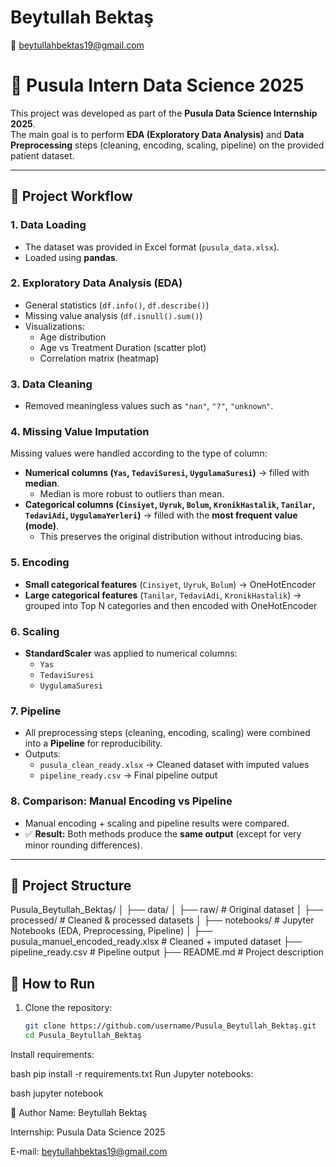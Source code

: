 # Beytullah Bektaş  
📧 beytullahbektas19@gmail.com  

# 📌 Pusula Intern Data Science 2025

This project was developed as part of the **Pusula Data Science Internship 2025**.  
The main goal is to perform **EDA (Exploratory Data Analysis)** and **Data Preprocessing** steps (cleaning, encoding, scaling, pipeline) on the provided patient dataset.  

---

## 🔎 Project Workflow

### 1. Data Loading
- The dataset was provided in Excel format (`pusula_data.xlsx`).  
- Loaded using **pandas**.  

### 2. Exploratory Data Analysis (EDA)
- General statistics (`df.info()`, `df.describe()`)  
- Missing value analysis (`df.isnull().sum()`)  
- Visualizations:  
  - Age distribution  
  - Age vs Treatment Duration (scatter plot)  
  - Correlation matrix (heatmap)  

### 3. Data Cleaning
- Removed meaningless values such as `"nan"`, `"?"`, `"unknown"`.  

### 4. Missing Value Imputation
Missing values were handled according to the type of column:  
- **Numerical columns (`Yas`, `TedaviSuresi`, `UygulamaSuresi`)** → filled with **median**.  
  - Median is more robust to outliers than mean.  
- **Categorical columns (`Cinsiyet`, `Uyruk`, `Bolum`, `KronikHastalik`, `Tanilar`, `TedaviAdi`, `UygulamaYerleri`)** → filled with the **most frequent value (mode)**.  
  - This preserves the original distribution without introducing bias.  

### 5. Encoding
- **Small categorical features** (`Cinsiyet`, `Uyruk`, `Bolum`) → OneHotEncoder  
- **Large categorical features** (`Tanilar`, `TedaviAdi`, `KronikHastalik`) → grouped into Top N categories and then encoded with OneHotEncoder  

### 6. Scaling
- **StandardScaler** was applied to numerical columns:  
  - `Yas`  
  - `TedaviSuresi`  
  - `UygulamaSuresi`  

### 7. Pipeline
- All preprocessing steps (cleaning, encoding, scaling) were combined into a **Pipeline** for reproducibility.  
- Outputs:  
  - `pusula_clean_ready.xlsx` → Cleaned dataset with imputed values  
  - `pipeline_ready.csv` → Final pipeline output  

### 8. Comparison: Manual Encoding vs Pipeline
- Manual encoding + scaling and pipeline results were compared.  
- ✅ **Result:** Both methods produce the **same output** (except for very minor rounding differences).  

---

## 📁 Project Structure
Pusula_Beytullah_Bektaş/
│
├── data/
│ ├── raw/ # Original dataset
│ ├── processed/ # Cleaned & processed datasets
│
├── notebooks/ # Jupyter Notebooks (EDA, Preprocessing, Pipeline)
│
├── pusula_manuel_encoded_ready.xlsx # Cleaned + imputed dataset
├── pipeline_ready.csv # Pipeline output
├── README.md # Project description


## 🚀 How to Run

1. Clone the repository:
   ```bash
   git clone https://github.com/username/Pusula_Beytullah_Bektaş.git
   cd Pusula_Beytullah_Bektaş
Install requirements:

bash
pip install -r requirements.txt
Run Jupyter notebooks:

bash
jupyter notebook


👤 Author
Name: Beytullah Bektaş

Internship: Pusula Data Science 2025

E-mail: beytullahbektas19@gmail.com


